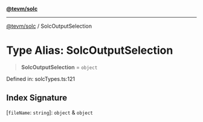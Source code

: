 [**@tevm/solc**](../README.md)

***

[@tevm/solc](../globals.md) / SolcOutputSelection

# Type Alias: SolcOutputSelection

> **SolcOutputSelection** = `object`

Defined in: solcTypes.ts:121

## Index Signature

\[`fileName`: `string`\]: `object` & `object`
